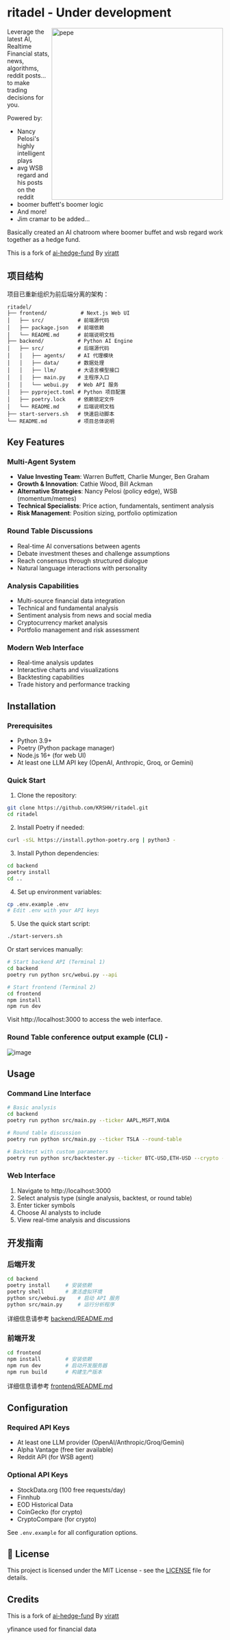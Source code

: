 # ritadel - Under development

<img align="right" width="400" src="https://github.com/user-attachments/assets/4eab549a-76ce-4e88-aac7-1f74a19b6e6d" alt="pepe"/>

Leverage the latest AI, Realtime Financial stats, news, algorithms, reddit posts... to make trading decisions for you. 

Powered by:
- Nancy Pelosi's highly intelligent plays
- avg WSB regard and his posts on the reddit
- boomer buffett's boomer logic
- And more! 
- Jim cramar to be added...

Basically created an AI chatroom where boomer buffet and wsb regard work together as a hedge fund.

This is a fork of [ai-hedge-fund](https://github.com/virattt/ai-hedge-fund) By [viratt](https://github.com/virattt) 

## 项目结构

项目已重新组织为前后端分离的架构：

```
ritadel/
├── frontend/           # Next.js Web UI
│   ├── src/           # 前端源代码
│   ├── package.json   # 前端依赖
│   └── README.md      # 前端说明文档
├── backend/           # Python AI Engine
│   ├── src/           # 后端源代码
│   │   ├── agents/    # AI 代理模块
│   │   ├── data/      # 数据处理
│   │   ├── llm/       # 大语言模型接口
│   │   ├── main.py    # 主程序入口
│   │   └── webui.py   # Web API 服务
│   ├── pyproject.toml # Python 项目配置
│   ├── poetry.lock    # 依赖锁定文件
│   └── README.md      # 后端说明文档
├── start-servers.sh   # 快速启动脚本
└── README.md          # 项目总体说明
```

## Key Features

### Multi-Agent System
- **Value Investing Team**: Warren Buffett, Charlie Munger, Ben Graham
- **Growth & Innovation**: Cathie Wood, Bill Ackman
- **Alternative Strategies**: Nancy Pelosi (policy edge), WSB (momentum/memes)
- **Technical Specialists**: Price action, fundamentals, sentiment analysis
- **Risk Management**: Position sizing, portfolio optimization

### Round Table Discussions
- Real-time AI conversations between agents
- Debate investment theses and challenge assumptions
- Reach consensus through structured dialogue
- Natural language interactions with personality

### Analysis Capabilities
- Multi-source financial data integration
- Technical and fundamental analysis
- Sentiment analysis from news and social media
- Cryptocurrency market analysis
- Portfolio management and risk assessment

### Modern Web Interface
- Real-time analysis updates
- Interactive charts and visualizations
- Backtesting capabilities
- Trade history and performance tracking

## Installation

### Prerequisites
- Python 3.9+
- Poetry (Python package manager)
- Node.js 16+ (for web UI)
- At least one LLM API key (OpenAI, Anthropic, Groq, or Gemini)

### Quick Start

1. Clone the repository:
```bash
git clone https://github.com/KRSHH/ritadel.git
cd ritadel
```

2. Install Poetry if needed:
```bash
curl -sSL https://install.python-poetry.org | python3 -
```

3. Install Python dependencies:
```bash
cd backend
poetry install
cd ..
```

4. Set up environment variables:
```bash
cp .env.example .env
# Edit .env with your API keys
```

5. Use the quick start script:
```bash
./start-servers.sh
```

Or start services manually:

```bash
# Start backend API (Terminal 1)
cd backend
poetry run python src/webui.py --api

# Start frontend (Terminal 2)
cd frontend
npm install
npm run dev
```

Visit http://localhost:3000 to access the web interface.

### Round Table conference output example (CLI) -
![image](https://github.com/user-attachments/assets/1fa62f93-62b1-4af8-b2f6-9469eea17fa8)

## Usage

### Command Line Interface
```bash
# Basic analysis
cd backend
poetry run python src/main.py --ticker AAPL,MSFT,NVDA

# Round table discussion
poetry run python src/main.py --ticker TSLA --round-table

# Backtest with custom parameters
poetry run python src/backtester.py --ticker BTC-USD,ETH-USD --crypto --initial-cash 100000
```

### Web Interface
1. Navigate to http://localhost:3000
2. Select analysis type (single analysis, backtest, or round table)
3. Enter ticker symbols
4. Choose AI analysts to include
5. View real-time analysis and discussions

## 开发指南

### 后端开发
```bash
cd backend
poetry install     # 安装依赖
poetry shell       # 激活虚拟环境
python src/webui.py    # 启动 API 服务
python src/main.py     # 运行分析程序
```

详细信息请参考 [backend/README.md](backend/README.md)

### 前端开发
```bash
cd frontend
npm install        # 安装依赖
npm run dev        # 启动开发服务器
npm run build      # 构建生产版本
```

详细信息请参考 [frontend/README.md](frontend/README.md)

## Configuration

### Required API Keys
- At least one LLM provider (OpenAI/Anthropic/Groq/Gemini)
- Alpha Vantage (free tier available)
- Reddit API (for WSB agent)

### Optional API Keys
- StockData.org (100 free requests/day)
- Finnhub
- EOD Historical Data
- CoinGecko (for crypto)
- CryptoCompare (for crypto)

See `.env.example` for all configuration options.

## 📄 License

This project is licensed under the MIT License - see the [LICENSE](LICENSE) file for details.

## Credits

This is a fork of [ai-hedge-fund](https://github.com/virattt/ai-hedge-fund) By [viratt](https://github.com/virattt) 

yfinance used for financial data
